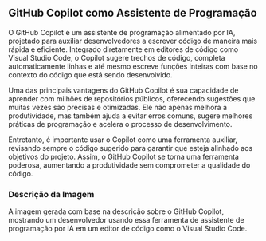 ## GitHub Copilot como Assistente de Programação
O GitHub Copilot é um assistente de programação alimentado por IA, projetado para auxiliar desenvolvedores a escrever código de maneira mais rápida e eficiente. Integrado diretamente em editores de código como Visual Studio Code, o Copilot sugere trechos de código, completa automaticamente linhas e até mesmo escreve funções inteiras com base no contexto do código que está sendo desenvolvido.

Uma das principais vantagens do GitHub Copilot é sua capacidade de aprender com milhões de repositórios públicos, oferecendo sugestões que muitas vezes são precisas e otimizadas. Ele não apenas melhora a produtividade, mas também ajuda a evitar erros comuns, sugere melhores práticas de programação e acelera o processo de desenvolvimento.

Entretanto, é importante usar o Copilot como uma ferramenta auxiliar, revisando sempre o código sugerido para garantir que esteja alinhado aos objetivos do projeto. Assim, o GitHub Copilot se torna uma ferramenta poderosa, aumentando a produtividade sem comprometer a qualidade do código.

### Descrição da Imagem
A imagem gerada com base na descrição sobre o GitHub Copilot, mostrando um desenvolvedor usando essa ferramenta de assistente de programação por IA em um editor de código como o Visual Studio Code.
